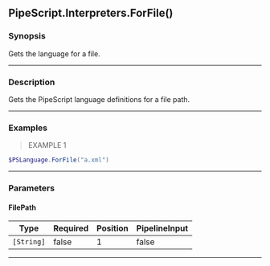 PipeScript.Interpreters.ForFile()
---------------------------------

### Synopsis
Gets the language for a file.

---

### Description

Gets the PipeScript language definitions for a file path.

---

### Examples
> EXAMPLE 1

```PowerShell
$PSLanguage.ForFile("a.xml")
```

---

### Parameters
#### **FilePath**

|Type      |Required|Position|PipelineInput|
|----------|--------|--------|-------------|
|`[String]`|false   |1       |false        |

---
